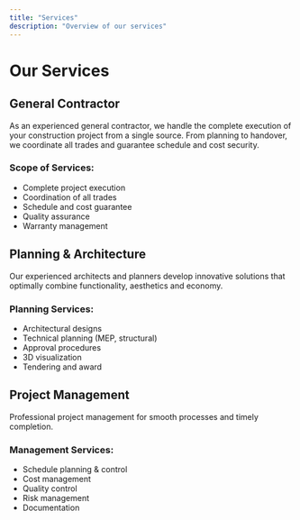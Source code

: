 ```yaml
---
title: "Services"
description: "Overview of our services"
---
```


# Our Services

## General Contractor

As an experienced general contractor, we handle the complete execution of your construction project from a single source. From planning to handover, we coordinate all trades and guarantee schedule and cost security.

### Scope of Services:
- Complete project execution
- Coordination of all trades
- Schedule and cost guarantee
- Quality assurance
- Warranty management

## Planning & Architecture

Our experienced architects and planners develop innovative solutions that optimally combine functionality, aesthetics and economy.

### Planning Services:
- Architectural designs
- Technical planning (MEP, structural)
- Approval procedures
- 3D visualization
- Tendering and award

## Project Management

Professional project management for smooth processes and timely completion.

### Management Services:
- Schedule planning & control
- Cost management
- Quality control
- Risk management
- Documentation